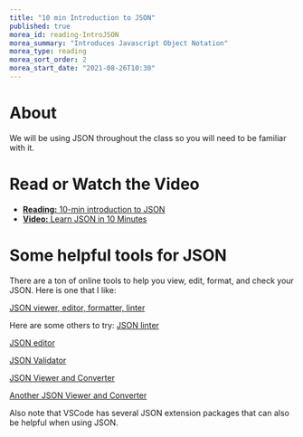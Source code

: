 ```yaml
---
title: "10 min Introduction to JSON"
published: true
morea_id: reading-IntroJSON
morea_summary: "Introduces Javascript Object Notation"
morea_type: reading
morea_sort_order: 2
morea_start_date: "2021-08-26T10:30"
---
```

# About
We will be using JSON throughout the class so you will need to be familiar with it. 

# Read or Watch the Video
- [**Reading:** 10-min introduction to JSON](https://beginnersbook.com/2015/04/json-tutorial/) 
- [**Video:** Learn JSON in 10 Minutes](https://www.youtube.com/watch?v=iiADhChRriM)

# Some helpful tools for JSON
There are a ton of online tools to help you view, edit, format, and check your JSON. Here is one that I like: 

[JSON viewer, editor, formatter, linter](http://jsonviewer.stack.hu/)

Here are some others to try:
[JSON linter](https://jsonlint.com/)

[JSON editor](https://www.cleancss.com/json-editor/)

[JSON Validator](https://www.cleancss.com/json-validator/)

[JSON Viewer and Converter](https://codebeautify.org/jsonviewer)

[Another JSON Viewer and Converter](https://jsonformatter.org/)

Also note that VSCode has several JSON extension packages that can also be helpful when using JSON. 